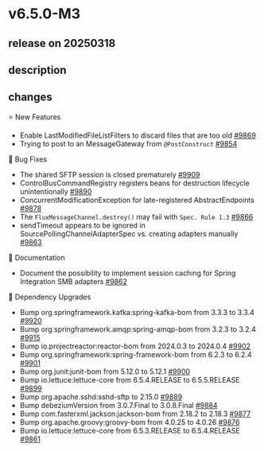 # v6.5.0-M3

## release on 20250318
## description
## changes
⭐ New Features

* Enable LastModifiedFileListFilters to discard files that are too old <a href="https://github.com/spring-projects/spring-integration/issues/9869" data-hovercard-type="issue" data-hovercard-url="/spring-projects/spring-integration/issues/9869/hovercard">#9869</a>
* Trying to post to an MessageGateway from <code>@PostConstruct</code> <a href="https://github.com/spring-projects/spring-integration/issues/9854" data-hovercard-type="issue" data-hovercard-url="/spring-projects/spring-integration/issues/9854/hovercard">#9854</a>

🐞 Bug Fixes

* The shared SFTP session is closed prematurely <a href="https://github.com/spring-projects/spring-integration/issues/9909" data-hovercard-type="issue" data-hovercard-url="/spring-projects/spring-integration/issues/9909/hovercard">#9909</a>
* ControlBusCommandRegistry registers beans for destruction lifecycle unintentionally <a href="https://github.com/spring-projects/spring-integration/issues/9890" data-hovercard-type="issue" data-hovercard-url="/spring-projects/spring-integration/issues/9890/hovercard">#9890</a>
* ConcurrentModificationException for late-registered AbstractEndpoints <a href="https://github.com/spring-projects/spring-integration/issues/9878" data-hovercard-type="issue" data-hovercard-url="/spring-projects/spring-integration/issues/9878/hovercard">#9878</a>
* The <code>FluxMessageChannel.destroy()</code> may fail with <code>Spec. Rule 1.3</code> <a href="https://github.com/spring-projects/spring-integration/issues/9866" data-hovercard-type="issue" data-hovercard-url="/spring-projects/spring-integration/issues/9866/hovercard">#9866</a>
* sendTimeout appears to be ignored in SourcePollingChannelAdapterSpec vs. creating adapters manually <a href="https://github.com/spring-projects/spring-integration/issues/9863" data-hovercard-type="issue" data-hovercard-url="/spring-projects/spring-integration/issues/9863/hovercard">#9863</a>

📔 Documentation

* Document the possibility to implement session caching for Spring Integration SMB adapters <a href="https://github.com/spring-projects/spring-integration/issues/9862" data-hovercard-type="issue" data-hovercard-url="/spring-projects/spring-integration/issues/9862/hovercard">#9862</a>

🔨 Dependency Upgrades

* Bump org.springframework.kafka:spring-kafka-bom from 3.3.3 to 3.3.4 <a href="https://github.com/spring-projects/spring-integration/pull/9920" data-hovercard-type="pull_request" data-hovercard-url="/spring-projects/spring-integration/pull/9920/hovercard">#9920</a>
* Bump org.springframework.amqp:spring-amqp-bom from 3.2.3 to 3.2.4 <a href="https://github.com/spring-projects/spring-integration/pull/9915" data-hovercard-type="pull_request" data-hovercard-url="/spring-projects/spring-integration/pull/9915/hovercard">#9915</a>
* Bump io.projectreactor:reactor-bom from 2024.0.3 to 2024.0.4 <a href="https://github.com/spring-projects/spring-integration/pull/9902" data-hovercard-type="pull_request" data-hovercard-url="/spring-projects/spring-integration/pull/9902/hovercard">#9902</a>
* Bump org.springframework:spring-framework-bom from 6.2.3 to 6.2.4 <a href="https://github.com/spring-projects/spring-integration/pull/9901" data-hovercard-type="pull_request" data-hovercard-url="/spring-projects/spring-integration/pull/9901/hovercard">#9901</a>
* Bump org.junit:junit-bom from 5.12.0 to 5.12.1 <a href="https://github.com/spring-projects/spring-integration/pull/9900" data-hovercard-type="pull_request" data-hovercard-url="/spring-projects/spring-integration/pull/9900/hovercard">#9900</a>
* Bump io.lettuce:lettuce-core from 6.5.4.RELEASE to 6.5.5.RELEASE <a href="https://github.com/spring-projects/spring-integration/pull/9899" data-hovercard-type="pull_request" data-hovercard-url="/spring-projects/spring-integration/pull/9899/hovercard">#9899</a>
* Bump org.apache.sshd:sshd-sftp to 2.15.0 <a href="https://github.com/spring-projects/spring-integration/issues/9889" data-hovercard-type="issue" data-hovercard-url="/spring-projects/spring-integration/issues/9889/hovercard">#9889</a>
* Bump debeziumVersion from 3.0.7.Final to 3.0.8.Final <a href="https://github.com/spring-projects/spring-integration/pull/9884" data-hovercard-type="pull_request" data-hovercard-url="/spring-projects/spring-integration/pull/9884/hovercard">#9884</a>
* Bump com.fasterxml.jackson:jackson-bom from 2.18.2 to 2.18.3 <a href="https://github.com/spring-projects/spring-integration/pull/9877" data-hovercard-type="pull_request" data-hovercard-url="/spring-projects/spring-integration/pull/9877/hovercard">#9877</a>
* Bump org.apache.groovy:groovy-bom from 4.0.25 to 4.0.26 <a href="https://github.com/spring-projects/spring-integration/pull/9876" data-hovercard-type="pull_request" data-hovercard-url="/spring-projects/spring-integration/pull/9876/hovercard">#9876</a>
* Bump io.lettuce:lettuce-core from 6.5.3.RELEASE to 6.5.4.RELEASE <a href="https://github.com/spring-projects/spring-integration/pull/9861" data-hovercard-type="pull_request" data-hovercard-url="/spring-projects/spring-integration/pull/9861/hovercard">#9861</a>

